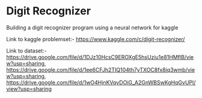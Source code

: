 # Digit Recognizer

Building a digit recognizer program using a neural network for kaggle

Link to kaggle problemset:- https://www.kaggle.com/c/digit-recognizer/

Link to dataset:- https://drive.google.com/file/d/1DJz10HcsC9EROXgE5hsUziu1e81HMflB/view?usp=sharing, https://drive.google.com/file/d/1ee6CFJh2TIQ104th7yTXOC8fx8iq3wmb/view?usp=sharing, https://drive.google.com/file/d/1wO4HjnKVqyDOiG_A2GnWBSwKgHqGvUPl/view?usp=sharing
